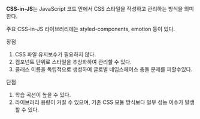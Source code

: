 **CSS-in-JS**는 JavaScript 코드 안에서 CSS 스타일을 작성하고 관리하는 방식을 의미한다.

주요 CSS-in-JS 라이브러리에는 styled-components, emotion 등이 있다.

장점

1. CSS 파일 유지보수가 필요하지 않다.
2. 컴포넌트 단위로 스타일을 추상화하여 관리할 수 있다.
3. 클래스 이름을 독립적으로 생성하여 글로벌 네임스페이스 충돌 문제를 피할수있다.

단점

1. 학습 곡선이 높을 수 있다.
2. 라이브러리 용량이 커질 수 있으며, 기존 CSS 모듈 방식보다 일부 성능 이슈가 발생할 수 있다.
